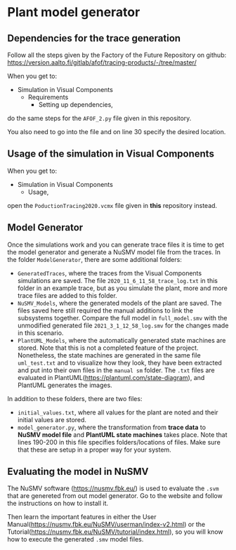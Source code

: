 # Plant model generator

## Dependencies for the trace generation
Follow all the steps given by the Factory of the Future Repository on github:
https://version.aalto.fi/gitlab/afof/tracing-products/-/tree/master/

When you get to:
- Simulation in Visual Components
  - Requirements
    - Setting up dependencies,

do the same steps for the `AFOF_2.py` file given in this repository.

You also need to go into the file and on line 30 specify the desired location.

## Usage of the simulation in Visual Components
When you get to:
- Simulation in Visual Components
  - Usage,

open the `PoductionTracing2020.vcmx` file given in **this** repository instead.

## Model Generator
Once the simulations work and you can generate trace files it is time to get the model generator and generate a NuSMV model file from the traces.
In the folder `ModelGenerator`, there are some additional folders:
- `GeneratedTraces`, where the traces from the Visual Components simulations are saved. The file `2020_11_6_11_58_trace_log.txt` in this folder in an example trace, but as you simulate the plant, more and more trace files are added to this folder.
- `NuSMV_Models`, where the generated models of the plant are saved. The files saved here still required the manual additions to link the subsystems together. Compare the full model in `full_model.smv` with the unmodified generated file `2021_3_1_12_58_log.smv` for the changes made in this scenario.
- `PlantUML_Models`, where the automatically generated state machines are stored. Note that this is not a completed feature of the project. Nonetheless, the state machines are generated in the same file `uml_test.txt` and to visualize how they look, they have been extracted and put into their own files in the `manual sm` folder. The `.txt` files are evaluated in PlantUML(https://plantuml.com/state-diagram), and PlantUML generates the images.

In addition to these folders, there are two files:
- `initial_values.txt`, where all values for the plant are noted and their initial values are stored.
- `model_generator.py`, where the transformation from **trace data** to **NuSMV model file** and **PlantUML state machines** takes place. Note that lines 190-200 in this file specifies folders/locations of files. Make sure that these are setup in a proper way for your system. 

## Evaluating the model in NuSMV
The NuSMV software (https://nusmv.fbk.eu/) is used to evaluate the `.svm` that are genereted from out model generator. Go to the website and follow the instructions on how to install it.

Then learn the important features in either the User Manual(https://nusmv.fbk.eu/NuSMV/userman/index-v2.html) or the Tutorial(https://nusmv.fbk.eu/NuSMV/tutorial/index.html), so you will know how to execute the generated `.smv` model files.
